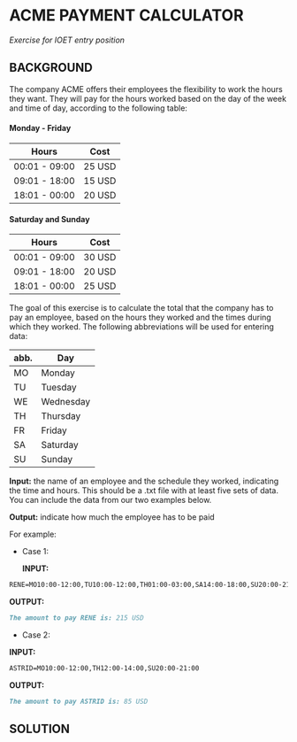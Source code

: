 # ACME PAYMENT CALCULATOR

_Exercise for IOET entry position_

## BACKGROUND

The company ACME offers their employees the flexibility to work the hours they want. They will pay for the hours worked based on the day of the week and time of day, according to the following table:

#### Monday - Friday

| Hours         | Cost   |
| ------------- | ------ |
| 00:01 - 09:00 | 25 USD |
| 09:01 - 18:00 | 15 USD |
| 18:01 - 00:00 | 20 USD |

#### Saturday and Sunday

| Hours         | Cost   |
| ------------- | ------ |
| 00:01 - 09:00 | 30 USD |
| 09:01 - 18:00 | 20 USD |
| 18:01 - 00:00 | 25 USD |

The goal of this exercise is to calculate the total that the company has to pay an employee, based on the hours they worked and the times during which they worked. The following abbreviations will be used for entering data:

| abb. | Day       |
| ---- | --------- |
| MO   | Monday    |
| TU   | Tuesday   |
| WE   | Wednesday |
| TH   | Thursday  |
| FR   | Friday    |
| SA   | Saturday  |
| SU   | Sunday    |

**Input:** the name of an employee and the schedule they worked, indicating the time and hours. This should be a .txt file with at least five sets of data. You can include the data from our two examples below.

**Output:** indicate how much the employee has to be paid

For example:

- Case 1:

  **INPUT:**

```md
RENE=MO10:00-12:00,TU10:00-12:00,TH01:00-03:00,SA14:00-18:00,SU20:00-21:00
```

**OUTPUT:**

```md
The amount to pay RENE is: 215 USD
```

- Case 2:

**INPUT:**

```md
ASTRID=MO10:00-12:00,TH12:00-14:00,SU20:00-21:00
```

**OUTPUT:**

```md
The amount to pay ASTRID is: 85 USD
```

## SOLUTION
